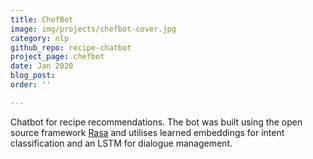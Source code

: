 ```yaml
---
title: ChefBot
image: img/projects/chefbot-cover.jpg
category: nlp
github_repo: recipe-chatbot
project_page: chefbot
date: Jan 2020
blog_post: 
order: ''

---
```

Chatbot for recipe recommendations. The bot was built using the open source framework [Rasa](https://github.com/RasaHQ/rasa) and utilises learned embeddings for intent classification and an LSTM for dialogue management.